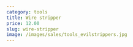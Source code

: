 ```yaml
---
category: tools
title: Wire stripper
price: 12.00
slug: wire-stripper
image: /images/sales/tools_evilstrippers.jpg
---
```

